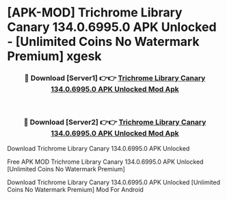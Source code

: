 # [APK-MOD] Trichrome Library Canary 134.0.6995.0 APK Unlocked - [Unlimited Coins No Watermark Premium] xgesk



<div align="center">
<h3>🔴 Download [Server1] 👉👉 <a href="https://momento.my/?title=Trichrome_Library_Canary_134.0.6995.0_APK_Unlocked">Trichrome Library Canary 134.0.6995.0 APK Unlocked Mod Apk</a></h3><br>

<h3>🔴 Download [Server2] 👉👉 <a href="https://momento.my/?title=Trichrome_Library_Canary_134.0.6995.0_APK_Unlocked">Trichrome Library Canary 134.0.6995.0 APK Unlocked Mod Apk</a></h3>
</div>



Download Trichrome Library Canary 134.0.6995.0 APK Unlocked 

Free APK MOD Trichrome Library Canary 134.0.6995.0 APK Unlocked [Unlimited Coins No Watermark Premium]

Download Trichrome Library Canary 134.0.6995.0 APK Unlocked [Unlimited Coins No Watermark Premium] Mod For Android
